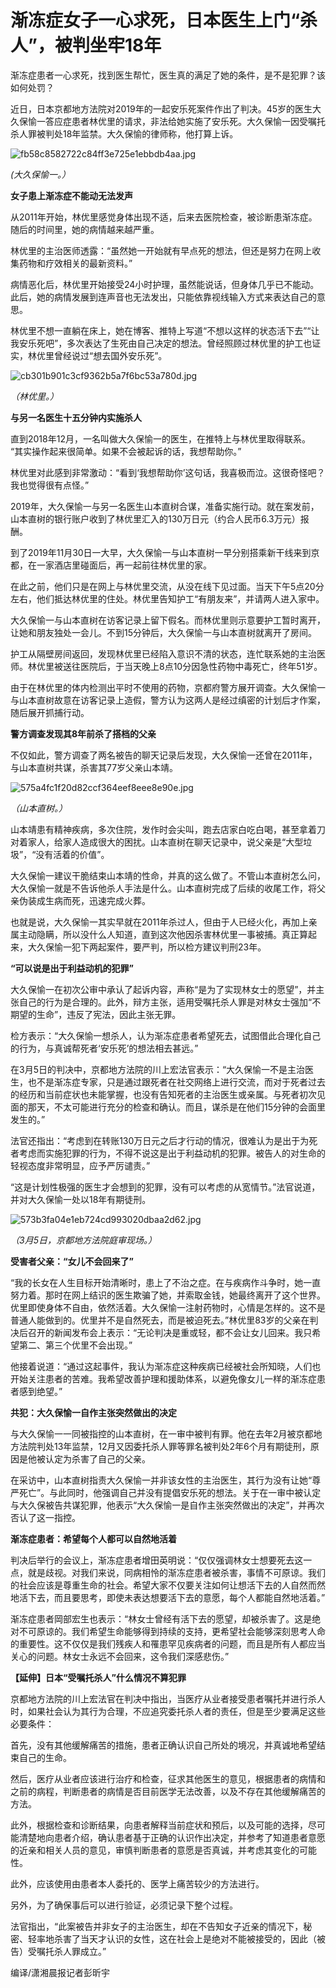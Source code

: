 # 渐冻症女子一心求死，日本医生上门“杀人”，被判坐牢18年

渐冻症患者一心求死，找到医生帮忙，医生真的满足了她的条件，是不是犯罪？该如何处罚？

近日，日本京都地方法院对2019年的一起安乐死案件作出了判决。45岁的医生大久保愉一答应症患者林优里的请求，非法给她实施了安乐死。大久保愉一因受嘱托杀人罪被判处18年监禁。大久保愉的律师称，他打算上诉。

![fb58c8582722c84ff3e725e1ebbdb4aa.jpg](https://raw.githubusercontent.com/qqhsx/qqnews_image/main/2024/03/08/渐冻症女子一心求死，日本医生上门“杀人”，被判坐牢18年/fb58c8582722c84ff3e725e1ebbdb4aa.jpg)

_(大久保愉一。）_

**女子患上渐冻症不能动无法发声**

从2011年开始，林优里感觉身体出现不适，后来去医院检查，被诊断患渐冻症。随后的时间里，她的病情越来越严重。

林优里的主治医师透露：“虽然她一开始就有早点死的想法，但还是努力在网上收集药物和疗效相关的最新资料。”

病情恶化后，林优里开始接受24小时护理，虽然能说话，但身体几乎已不能动。此后，她的病情发展到连声音也无法发出，只能依靠视线输入方式来表达自己的意思。

林优里不想一直躺在床上，她在博客、推特上写道“不想以这样的状态活下去”“让我安乐死吧”，多次表达了生死由自己决定的想法。曾经照顾过林优里的护工也证实，林优里曾经说过“想去国外安乐死”。

![cb301b901c3cf9362b5a7f6bc53a780d.jpg](https://raw.githubusercontent.com/qqhsx/qqnews_image/main/2024/03/08/渐冻症女子一心求死，日本医生上门“杀人”，被判坐牢18年/cb301b901c3cf9362b5a7f6bc53a780d.jpg)

_（林优里。）_

**与另一名医生十五分钟内实施杀人**

直到2018年12月，一名叫做大久保愉一的医生，在推特上与林优里取得联系。 “其实操作起来很简单。如果不会被起诉的话，我想帮助你。”

林优里对此感到非常激动：“看到‘我想帮助你’这句话，我喜极而泣。这很奇怪吧？我也觉得很有点怪。”

2019年，大久保愉一与另一名医生山本直树合谋，准备实施行动。就在案发前，山本直树的银行账户收到了林优里汇入的130万日元（约合人民币6.3万元）报酬。

到了2019年11月30日一大早，大久保愉一与山本直树一早分别搭乘新干线来到京都，在一家酒店里碰面后，再一起前往林优里的家。

在此之前，他们只是在网上与林优里交流，从没在线下见过面。当天下午5点20分左右，他们抵达林优里的住处。林优里告知护工“有朋友来”，并请两人进入家中。

大久保愉一与山本直树在访客记录上留下假名。而林优里则示意要护工暂时离开，让她和朋友独处一会儿。不到15分钟后，大久保愉一与山本直树就离开了房间。

护工从隔壁房间返回，发现林优里已经陷入意识不清的状态，连忙联系她的主治医师。林优里被送往医院后，于当天晚上8点10分因急性药物中毒死亡，终年51岁。

由于在林优里的体内检测出平时不使用的药物，京都府警方展开调查。大久保愉一与山本直树故意在访客记录上造假，警方认为这两人是经过缜密的计划后才作案，随后展开抓捕行动。

**警方调查发现其8年前杀了搭档的父亲**

不仅如此，警方调查了两名被告的聊天记录后发现，大久保愉一还曾在2011年，与山本直树共谋，杀害其77岁父亲山本靖。

![575a4fc1f20d82ccf364eef8eee8e90e.jpg](https://raw.githubusercontent.com/qqhsx/qqnews_image/main/2024/03/08/渐冻症女子一心求死，日本医生上门“杀人”，被判坐牢18年/575a4fc1f20d82ccf364eef8eee8e90e.jpg)

_（山本直树。）_

山本靖患有精神疾病，多次住院，发作时会尖叫，跑去店家白吃白喝，甚至拿着刀对着家人，给家人造成很大的困扰。山本直树在聊天记录中，说父亲是“大型垃圾”，“没有活着的价值”。

大久保愉一建议干脆结束山本靖的性命，并真的这么做了。不管山本直树怎么问，大久保愉一就是不告诉他杀人手法是什么。山本直树完成了后续的收尾工作，将父亲伪装成生病而死，迅速完成火葬。

也就是说，大久保愉一其实早就在2011年杀过人，但由于人已经火化，再加上亲属主动隐瞒，所以没什么人知道，直到这次他因杀害林优里一事被捕。真正算起来，大久保愉一犯下两起案件，要严判，所以检方建议判刑23年。

**“可以说是出于利益动机的犯罪”**

大久保愉一在初次公审中承认了起诉内容，声称“是为了实现林女士的愿望”，并主张自己的行为是合理的。此外，辩方主张，适用受嘱托杀人罪是对林女士强加“不期望的生命”，违反了宪法，因此主张无罪。

检方表示：“大久保愉一想杀人，认为渐冻症患者希望死去，试图借此合理化自己的行为，与真诚帮死者‘安乐死’的想法相去甚远。”

在3月5日的判决中，京都地方法院的川上宏法官表示：“大久保愉一不是主治医生，也不是渐冻症专家，只是通过跟死者在社交网络上进行交流，而对于死者过去的经历和当前症状也未能掌握，也没有告知死者的主治医生或亲属。与死者初次见面的那天，不太可能进行充分的检查和确认。而且，谋杀是在他们15分钟的会面里发生的。”

法官还指出：“考虑到在转账130万日元之后才行动的情况，很难认为是出于为死者考虑而实施犯罪的行为，不得不说这是出于利益动机的犯罪。被告人的对生命的轻视态度非常明显，应予严厉谴责。”

“这是计划性极强的医生才会想到的犯罪，没有可以考虑的从宽情节。”法官说道，并对大久保愉一处以18年有期徒刑。

![573b3fa04e1eb724cd993020dbaa2d62.jpg](https://raw.githubusercontent.com/qqhsx/qqnews_image/main/2024/03/08/渐冻症女子一心求死，日本医生上门“杀人”，被判坐牢18年/573b3fa04e1eb724cd993020dbaa2d62.jpg)

_（3月5日，京都地方法院庭审现场。）_

**受害者父亲：“女儿不会回来了”**

“我的长女在人生目标开始清晰时，患上了不治之症。在与疾病作斗争时，她一直努力着。那时在网上结识的医生欺骗了她，并索取金钱，她最终离开了这个世界。优里即使身体不自由，依然活着。大久保愉一注射药物时，心情是怎样的。这不是普通人能做到的。优里并不是自然死去，而是被迫死去。”林优里83岁的父亲在判决后召开的新闻发布会上表示：“无论判决是重或轻，都不会让女儿回来。我只希望第二、第三个优里不会出现。”

他接着说道：“通过这起事件，我认为渐冻症这种疾病已经被社会所知晓，人们也开始关注患者的苦难。我希望改善护理和援助体系，以避免像女儿一样的渐冻症患者感到绝望。”

**共犯：大久保愉一自作主张突然做出的决定**

与大久保愉一一同被指控的山本直树，在一审中被判有罪。他在去年2月被京都地方法院判处13年监禁，12月又因委托杀人罪等罪名被判处2年6个月有期徒刑，原因是他被认定为杀害了自己的父亲。

在采访中，山本直树指责大久保愉一并非该女性的主治医生，其行为没有让她“尊严死亡”。与此同时，他强调自己并没有提倡安乐死的想法。关于在一审中被认定与大久保被告共谋犯罪，他表示“大久保愉一是自作主张突然做出的决定”，并再次否认了这一指控。

**渐冻症患者：希望每个人都可以自然地活着**

判决后举行的会议上，渐冻症患者增田英明说：“仅仅强调林女士想要死去这一点，就是歧视。对我们来说，同病相怜的渐冻症患者被杀害，事情不可原谅。我们的社会应该是尊重生命的社会。希望大家不仅要关注如何让想活下去的人自然而然地活下去，而且要思考，即使未表达想要活下去的意愿，每个人都能自然地活着。”

渐冻症患者岡部宏生也表示：“林女士曾经有活下去的愿望，却被杀害了。这是绝对不可原谅的。我们希望生命能够得到持续的支持，更希望社会能够深刻思考人命的重要性。这不仅仅是我们残疾人和罹患罕见疾病者的问题，而且是所有人都应当关心的问题。林女士永远不会回来，这令我们深感悲伤。”

**【延伸】日本“受嘱托杀人”什么情况不算犯罪**

京都地方法院的川上宏法官在判决中指出，当医疗从业者接受患者嘱托并进行杀人时，如果社会认为其行为合理，不应追究委托杀人者的责任，但是至少要满足这些必要条件：

首先，没有其他缓解痛苦的措施，患者正确认识自己所处的境况，并真诚地希望结束自己的生命。

然后，医疗从业者应该进行治疗和检查，征求其他医生的意见，根据患者的病情和之前的病程，判断患者的病情是否目前医学无法改善，以及不存在其他缓解痛苦的方法。

此外，根据检查和诊断结果，向患者解释当前症状和预后，以及可能的选择，尽可能清楚地向患者介绍，确认患者基于正确的认识作出决定，并参考了知道患者意愿的近亲和相关人员的意见，审慎判断患者的意愿是否真诚，并考虑其变化的可能性。

此外，应该使用由患者本人委托的、医学上痛苦较少的方法进行。

另外，为了确保事后可以进行验证，必须记录下整个过程。

法官指出，“此案被告并非女子的主治医生，却在不告知女子近亲的情况下，秘密、轻率地杀害了当天才认识的女性，这在社会上是绝对不能被接受的，因此（被告）受嘱托杀人罪成立。”

编译/潇湘晨报记者彭昕宇

